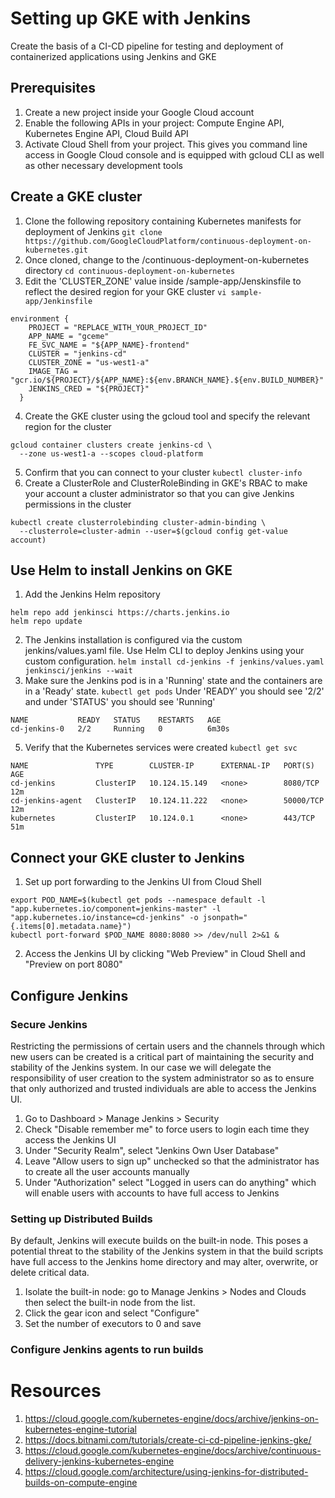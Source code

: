 # Setting up GKE with Jenkins
Create the basis of a CI-CD pipeline for testing and deployment of containerized applications using Jenkins and GKE

## Prerequisites
1. Create a new project inside your Google Cloud account
2. Enable the following APIs in your project: Compute Engine API, Kubernetes Engine API, Cloud Build API
3. Activate Cloud Shell from your project. This gives you command line access in Google Cloud console and is equipped with gcloud CLI as well as other necessary development tools

## Create a GKE cluster
1. Clone the following repository containing Kubernetes manifests for deployment of Jenkins
`git clone https://github.com/GoogleCloudPlatform/continuous-deployment-on-kubernetes.git`
2. Once cloned, change to the /continuous-deployment-on-kubernetes directory
`cd continuous-deployment-on-kubernetes`
3. Edit the 'CLUSTER_ZONE' value inside /sample-app/Jenskinsfile to reflect the desired region for your GKE cluster
`vi sample-app/Jenkinsfile`
```
environment {
    PROJECT = "REPLACE_WITH_YOUR_PROJECT_ID"
    APP_NAME = "gceme"
    FE_SVC_NAME = "${APP_NAME}-frontend"
    CLUSTER = "jenkins-cd"
    CLUSTER_ZONE = "us-west1-a"
    IMAGE_TAG = "gcr.io/${PROJECT}/${APP_NAME}:${env.BRANCH_NAME}.${env.BUILD_NUMBER}"
    JENKINS_CRED = "${PROJECT}"
  }
```
4. Create the GKE cluster using the gcloud tool and specify the relevant region for the cluster
```
gcloud container clusters create jenkins-cd \
  --zone us-west1-a --scopes cloud-platform
```
5. Confirm that you can connect to your cluster
`kubectl cluster-info`
6. Create a ClusterRole and ClusterRoleBinding in GKE's RBAC to make your account a cluster administrator so that you can give Jenkins permissions in the cluster
```
kubectl create clusterrolebinding cluster-admin-binding \
  --clusterrole=cluster-admin --user=$(gcloud config get-value account)
```
## Use Helm to install Jenkins on GKE
1. Add the Jenkins Helm repository
```
helm repo add jenkinsci https://charts.jenkins.io
helm repo update
```
2. The Jenkins installation is configured via the custom jenkins/values.yaml file. Use Helm CLI to deploy Jenkins using your custom configuration.
`helm install cd-jenkins -f jenkins/values.yaml jenkinsci/jenkins --wait`
3. Make sure the Jenkins pod is in a 'Running' state and the containers are in a 'Ready' state.
`kubectl get pods`
Under 'READY' you should see '2/2' and under 'STATUS' you should see 'Running'
```
NAME           READY   STATUS    RESTARTS   AGE
cd-jenkins-0   2/2     Running   0          6m30s
```
5. Verify that the Kubernetes services were created
`kubectl get svc`
```
NAME               TYPE        CLUSTER-IP      EXTERNAL-IP   PORT(S)     AGE
cd-jenkins         ClusterIP   10.124.15.149   <none>        8080/TCP    12m
cd-jenkins-agent   ClusterIP   10.124.11.222   <none>        50000/TCP   12m
kubernetes         ClusterIP   10.124.0.1      <none>        443/TCP     51m
```
## Connect your GKE cluster to Jenkins

1. Set up port forwarding to the Jenkins UI from Cloud Shell
```
export POD_NAME=$(kubectl get pods --namespace default -l "app.kubernetes.io/component=jenkins-master" -l "app.kubernetes.io/instance=cd-jenkins" -o jsonpath="{.items[0].metadata.name}")
kubectl port-forward $POD_NAME 8080:8080 >> /dev/null 2>&1 &
```
2. Access the Jenkins UI by clicking "Web Preview" in Cloud Shell and "Preview on port 8080"

## Configure Jenkins
### Secure Jenkins
Restricting the permissions of certain users and the channels through which new users can be created is a critical part of maintaining the security and stability of the Jenkins system. In our case we will delegate the responsibility of user creation to the system administrator so as to ensure that only authorized and trusted individuals are able to access the Jenkins UI.
1. Go to Dashboard > Manage Jenkins > Security
2. Check "Disable remember me" to force users to login each time they access the Jenkins UI
3. Under "Security Realm", select "Jenkins Own User Database"
4. Leave "Allow users to sign up" unchecked so that the administrator has to create all the user accounts manually
5. Under "Authorization" select "Logged in users can do anything" which will enable users with accounts to have full access to Jenkins
### Setting up Distributed Builds
By default, Jenkins will execute builds on the built-in node. This poses a potential threat to the stability of the Jenkins system in that the build scripts have full access to the Jenkins home directory and may alter, overwrite, or delete critical data. 
1. Isolate the built-in node: go to Manage Jenkins > Nodes and Clouds then select the built-in node from the list.
2. Click the gear icon and select "Configure"
3. Set the number of executors to 0 and save
### Configure Jenkins agents to run builds


# Resources
1. https://cloud.google.com/kubernetes-engine/docs/archive/jenkins-on-kubernetes-engine-tutorial
2. https://docs.bitnami.com/tutorials/create-ci-cd-pipeline-jenkins-gke/
4. https://cloud.google.com/kubernetes-engine/docs/archive/continuous-delivery-jenkins-kubernetes-engine
5. https://cloud.google.com/architecture/using-jenkins-for-distributed-builds-on-compute-engine
